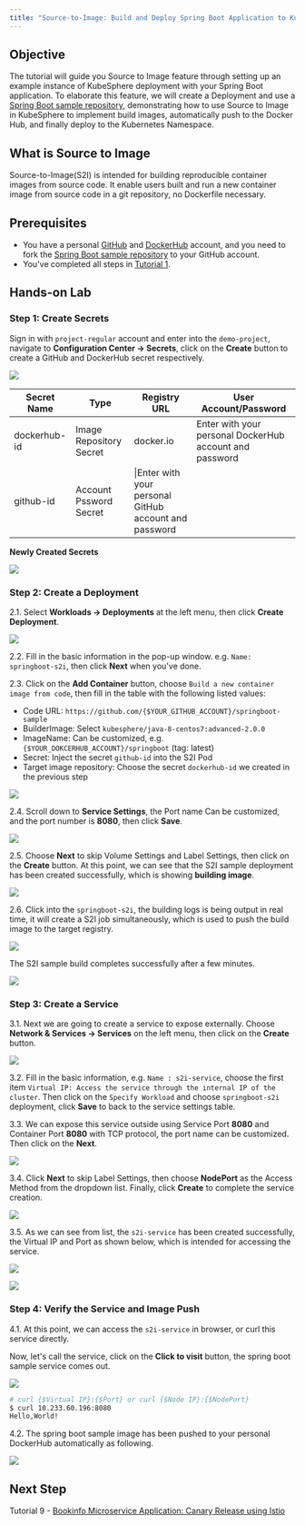 ```yaml
---
title: "Source-to-Image: Build and Deploy Spring Boot Application to KubeSphere"
---
```


## Objective

The tutorial will guide you Source to Image feature through setting up an example instance of KubeSphere deployment with your Spring Boot application. To elaborate this feature, we will create a Deployment and use a [Spring Boot sample repository](https://github.com/kubesphere/springboot-sample), demonstrating how to use Source to Image in KubeSphere to implement build images, automatically push to the Docker Hub, and finally deploy to the Kubernetes Namespace.


## What is Source to Image

Source-to-Image(S2I) is intended for building reproducible container images from source code. It enable users built and run a new container image from source code in a git repository, no Dockerfile necessary.

## Prerequisites

- You have a personal [GitHub](https://github.com/) and [DockerHub](http://www.dockerhub.com/) account, and you need to fork the [Spring Boot sample repository](https://github.com/kubesphere/springboot-sample) to your GitHub account.
- You've completed all steps in [Tutorial 1](admin-quick-start.md).

## Hands-on Lab

### Step 1: Create Secrets

Sign in with `project-regular` account and enter into the `demo-project`, navigate to **Configuration Center → Secrets**, click on the **Create** button to create a GitHub and DockerHub secret respectively.

![](https://pek3b.qingstor.com/kubesphere-docs/png/20190717175549.png)

|Secret Name|Type|Registry URL|User Account/Password|
|---|---|---|---|
|dockerhub-id|Image Repository Secret|docker.io|Enter with your personal DockerHub account and password|
|github-id|Account Pssword Secret|\|Enter with your personal GitHub account and password|

**Newly Created Secrets**

![](https://pek3b.qingstor.com/kubesphere-docs/png/20190717175741.png)

### Step 2: Create a Deployment

2.1. Select **Workloads → Deployments** at the left menu, then click **Create Deployment**.

![](https://pek3b.qingstor.com/kubesphere-docs/png/20190717180338.png)

2.2. Fill in the basic information in the pop-up window. e.g. `Name: springboot-s2i`, then click **Next** when you've done.

2.3. Click on the **Add Container** button, choose `Build a new container image from code`, then fill in the table with the following listed values:

- Code URL: `https://github.com/{$YOUR_GITHUB_ACCOUNT}/springboot-sample`
- BuilderImage: Select `kubesphere/java-8-centos7:advanced-2.0.0`
- ImageName: Can be customized, e.g. `{$YOUR_DOKCERHUB_ACCOUNT}/springboot` (tag: latest)
- Secret: Inject the secret `github-id` into the S2I Pod
- Target image repository: Choose the secret `dockerhub-id` we created in the previous step

![](https://pek3b.qingstor.com/kubesphere-docs/png/20190718095825.png)

2.4. Scroll down to **Service Settings**, the Port name Can be customized, and the port number is **8080**, then click **Save**.

![](https://pek3b.qingstor.com/kubesphere-docs/png/20190718112803.png)

2.5. Choose **Next** to skip Volume Settings and Label Settings, then click on the **Create** button. At this point, we can see that the S2I sample deployment has been created successfully, which is showing **building image**.

![](https://pek3b.qingstor.com/kubesphere-docs/png/20190718100557.png)

2.6. Click into the `springboot-s2i`, the building logs is being output in real time, it will create a S2I job simultaneously, which is used to push the build image to the target registry.

![](https://pek3b.qingstor.com/kubesphere-docs/png/20190718100908.png)

The S2I sample build completes successfully after a few minutes.

![](https://pek3b.qingstor.com/kubesphere-docs/png/20190718101045.png)

### Step 3: Create a Service

3.1. Next we are going to create a service to expose externally. Choose **Network & Services → Services** on the left menu, then click on the **Create** button.

![](https://pek3b.qingstor.com/kubesphere-docs/png/20190718102443.png)

3.2. Fill in the basic information, e.g. `Name : s2i-service`, choose the first item `Virtual IP: Access the service through the internal IP of the cluster`. Then click on the `Specify Workload` and choose `springboot-s2i` deployment, click **Save** to back to the service settings table.

3.3. We can expose this service outside using Service Port **8080** and Container Port **8080** with TCP protocol, the port name can be customized. Then click on the **Next**.

![](https://pek3b.qingstor.com/kubesphere-docs/png/20190718112621.png)

3.4. Click **Next** to skip Label Settings, then choose **NodePort** as the Access Method from the dropdown list. Finally, click **Create** to complete the service creation.

![](https://pek3b.qingstor.com/kubesphere-docs/png/20190718105444.png)

3.5. As we can see from list, the `s2i-service` has been created successfully, the Virtual IP and Port as shown below, which is intended for accessing the service.

![](https://pek3b.qingstor.com/kubesphere-docs/png/20190718112547.png)

![](https://pek3b.qingstor.com/kubesphere-docs/png/20190718113210.png)

### Step 4: Verify the Service and Image Push

4.1. At this point, we can access the `s2i-service` in browser, or curl this service directly.

Now, let's call the service, click on the **Click to visit** button, the spring boot sample service comes out.

![](https://pek3b.qingstor.com/kubesphere-docs/png/20190718113343.png)

```bash
# curl {$Virtual IP}:{$Port} or curl {$Node IP}:{$NodePort}
$ curl 10.233.60.196:8080
Hello,World!
```

4.2. The spring boot sample image has been pushed to your personal DockerHub automatically as following.

![](https://pek3b.qingstor.com/kubesphere-docs/png/20190718113818.png)

## Next Step

Tutorial 9 - [Bookinfo Microservice Application: Canary Release using Istio](canary-release.md)